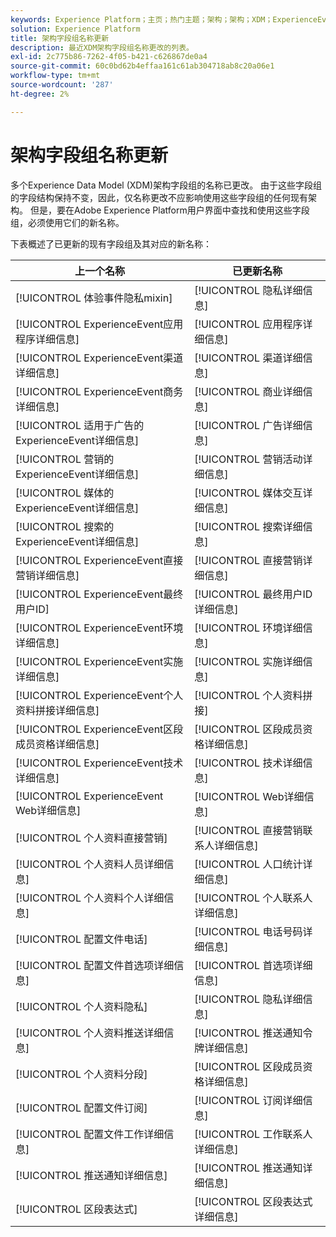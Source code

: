 ```yaml
---
keywords: Experience Platform；主页；热门主题；架构；架构；XDM；ExperienceEvent；字段；架构；架构；架构设计；字段组；字段组；enduserids；最终用户；id；更新；
solution: Experience Platform
title: 架构字段组名称更新
description: 最近XDM架构字段组名称更改的列表。
exl-id: 2c775b86-7262-4f05-b421-c626867de0a4
source-git-commit: 60c0bd62b4effaa161c61ab304718ab8c20a06e1
workflow-type: tm+mt
source-wordcount: '287'
ht-degree: 2%

---
```



# 架构字段组名称更新

多个Experience Data Model (XDM)架构字段组的名称已更改。 由于这些字段组的字段结构保持不变，因此，仅名称更改不应影响使用这些字段组的任何现有架构。 但是，要在Adobe Experience Platform用户界面中查找和使用这些字段组，必须使用它们的新名称。

下表概述了已更新的现有字段组及其对应的新名称：

| 上一个名称 | 已更新名称 |
| --- | --- |
| [!UICONTROL 体验事件隐私mixin] | [!UICONTROL 隐私详细信息] |
| [!UICONTROL ExperienceEvent应用程序详细信息] | [!UICONTROL 应用程序详细信息] |
| [!UICONTROL ExperienceEvent渠道详细信息] | [!UICONTROL 渠道详细信息] |
| [!UICONTROL ExperienceEvent商务详细信息] | [!UICONTROL 商业详细信息] |
| [!UICONTROL 适用于广告的ExperienceEvent详细信息] | [!UICONTROL 广告详细信息] |
| [!UICONTROL 营销的ExperienceEvent详细信息] | [!UICONTROL 营销活动详细信息] |
| [!UICONTROL 媒体的ExperienceEvent详细信息] | [!UICONTROL 媒体交互详细信息] |
| [!UICONTROL 搜索的ExperienceEvent详细信息] | [!UICONTROL 搜索详细信息] |
| [!UICONTROL ExperienceEvent直接营销详细信息] | [!UICONTROL 直接营销详细信息] |
| [!UICONTROL ExperienceEvent最终用户ID] | [!UICONTROL 最终用户ID详细信息] |
| [!UICONTROL ExperienceEvent环境详细信息] | [!UICONTROL 环境详细信息] |
| [!UICONTROL ExperienceEvent实施详细信息] | [!UICONTROL 实施详细信息] |
| [!UICONTROL ExperienceEvent个人资料拼接详细信息] | [!UICONTROL 个人资料拼接] |
| [!UICONTROL ExperienceEvent区段成员资格详细信息] | [!UICONTROL 区段成员资格详细信息] |
| [!UICONTROL ExperienceEvent技术详细信息] | [!UICONTROL 技术详细信息] |
| [!UICONTROL ExperienceEvent Web详细信息] | [!UICONTROL Web详细信息] |
| [!UICONTROL 个人资料直接营销] | [!UICONTROL 直接营销联系人详细信息] |
| [!UICONTROL 个人资料人员详细信息] | [!UICONTROL 人口统计详细信息] |
| [!UICONTROL 个人资料个人详细信息] | [!UICONTROL 个人联系人详细信息] |
| [!UICONTROL 配置文件电话] | [!UICONTROL 电话号码详细信息] |
| [!UICONTROL 配置文件首选项详细信息] | [!UICONTROL 首选项详细信息] |
| [!UICONTROL 个人资料隐私] | [!UICONTROL 隐私详细信息] |
| [!UICONTROL 个人资料推送详细信息] | [!UICONTROL 推送通知令牌详细信息] |
| [!UICONTROL 个人资料分段] | [!UICONTROL 区段成员资格详细信息] |
| [!UICONTROL 配置文件订阅] | [!UICONTROL 订阅详细信息] |
| [!UICONTROL 配置文件工作详细信息] | [!UICONTROL 工作联系人详细信息] |
| [!UICONTROL 推送通知详细信息] | [!UICONTROL 推送通知详细信息] |
| [!UICONTROL 区段表达式] | [!UICONTROL 区段表达式详细信息] |
